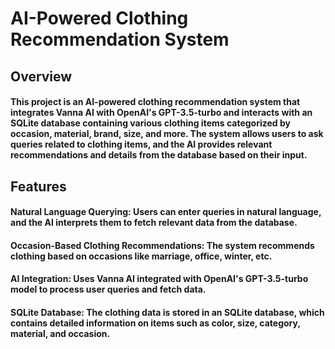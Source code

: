 # AI-Powered Clothing Recommendation System

## Overview
#### This project is an AI-powered clothing recommendation system that integrates Vanna AI with OpenAI's GPT-3.5-turbo and interacts with an SQLite database containing various clothing items categorized by occasion, material, brand, size, and more. The system allows users to ask queries related to clothing items, and the AI provides relevant recommendations and details from the database based on their input.
## Features
#### Natural Language Querying: Users can enter queries in natural language, and the AI interprets them to fetch relevant data from the database.
#### Occasion-Based Clothing Recommendations: The system recommends clothing based on occasions like marriage, office, winter, etc.
#### AI Integration: Uses Vanna AI integrated with OpenAI's GPT-3.5-turbo model to process user queries and fetch data.
#### SQLite Database: The clothing data is stored in an SQLite database, which contains detailed information on items such as color, size, category, material, and occasion.
